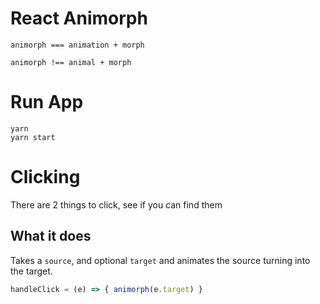 # React Animorph
`animorph === animation + morph`

`animorph !== animal + morph`

# Run App
``` 
yarn
yarn start
```

# Clicking
There are 2 things to click, see if you can find them

## What it does
Takes a `source`, and optional `target` and animates the source turning into the target.
``` js
handleClick = (e) => { animorph(e.target) }
```


